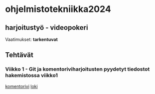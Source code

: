 # ohjelmistotekniikka2024
## harjoitustyö - videopokeri
Vaatimukset: **tarkentuvat**


## Tehtävät
### Viikko 1 - Git ja komentoriviharjoitusten pyydetyt tiedostot hakemistossa viikko1
[komentorivi](https://github.com/nuuttikuosa/ohjelmistotekniikka2024/blob/main/viikko1/komentorivi.txt)
[loki](https://github.com/nuuttikuosa/ohjelmistotekniikka2024/blob/main/viikko1/gitlog.txt)

